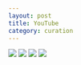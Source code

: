```yaml
---
layout: post
title: YouTube
category: curation
---
```


<section class="photos2">
<a href="#test"><img src="{{ site.baseurl }}/images/punish.jpg"></a>
<a href="#"><img src="{{ site.baseurl }}/images/josephine.jpg"></a>
<a href="#"><img src="{{ site.baseurl }}/images/hair.jpg"></a>
<a href="#"><img src="{{ site.baseurl }}/images/frame.jpg"></a>
</section>

<br>
<br>